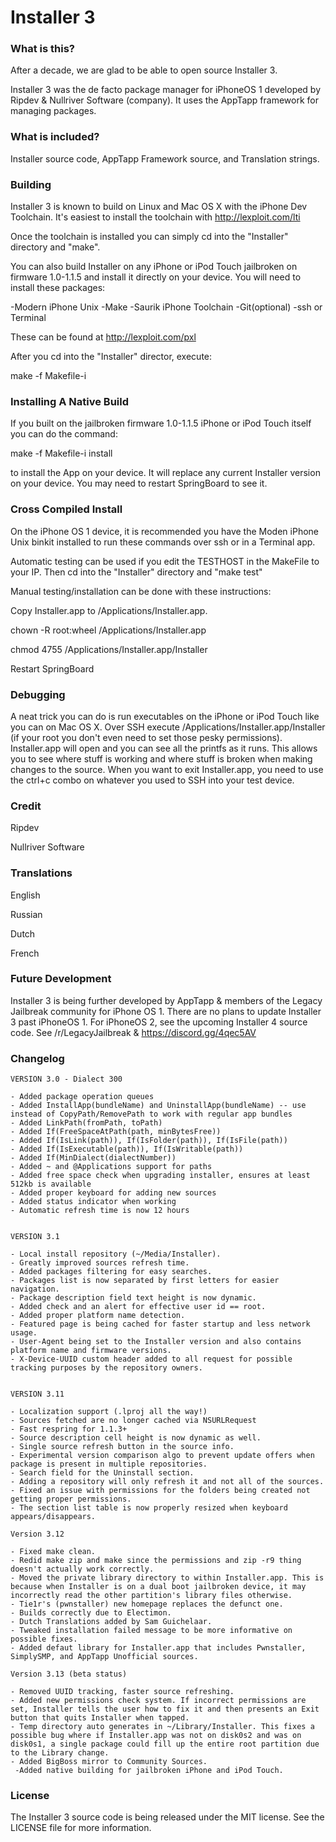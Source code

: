 # Installer 3

### What is this?

After a decade, we are glad to be able to open source Installer 3.

Installer 3 was the de facto package manager for iPhoneOS 1 developed by Ripdev & Nullriver Software (company). It uses the AppTapp framework for managing packages.

### What is included?

Installer source code, AppTapp Framework source, and Translation strings.

### Building

Installer 3 is known to build on Linux and Mac OS X with the iPhone Dev Toolchain. It's easiest to install the toolchain with http://lexploit.com/lti

Once the toolchain is installed you can simply cd into the "Installer" directory and "make".

You can also build Installer on any iPhone or iPod Touch jailbroken on firmware 1.0-1.1.5 and install it directly on your device. You will need to install these packages:

-Modern iPhone Unix
-Make
-Saurik iPhone Toolchain
-Git(optional)
-ssh or Terminal

These can be found at http://lexploit.com/pxl

After you cd into the "Installer" director, execute:

make -f Makefile-i

### Installing A Native Build

If you built on the jailbroken firmware 1.0-1.1.5 iPhone or iPod Touch itself you can do the command:

make -f Makefile-i install 

to install the App on your device. It will replace any current Installer version on your device. You may need to restart SpringBoard to see it.

### Cross Compiled Install

On the iPhone OS 1 device, it is recommended you have the Moden iPhone Unix binkit installed to run these commands over ssh or in a Terminal app.

Automatic testing can be used if you edit the TESTHOST in the MakeFile to your IP. Then cd into the "Installer" directory and "make test"

Manual testing/installation can be done with these instructions:

Copy Installer.app to /Applications/Installer.app.

chown -R root:wheel /Applications/Installer.app

chmod 4755 /Applications/Installer.app/Installer

Restart SpringBoard

### Debugging 

A neat trick you can do is run executables on the iPhone or iPod Touch like you can on Mac OS X. Over SSH execute /Applications/Installer.app/Installer (if your root you don't even need to set those pesky permissions). Installer.app will open and you can see all the printfs as it runs. This allows you to see where stuff is working and where stuff is broken when making changes to the source. When you want to exit Installer.app, you need to use the ctrl+c combo on whatever you used to SSH into your test device.

### Credit

Ripdev

Nullriver Software

### Translations

English 

Russian 

Dutch

French

### Future Development

Installer 3 is being further developed by AppTapp & members of the Legacy Jailbreak community for iPhone OS 1. There are no plans to update Installer 3 past iPhoneOS 1. For iPhoneOS 2, see the upcoming Installer 4 source code. See /r/LegacyJailbreak & https://discord.gg/4qec5AV

### Changelog 
	
	VERSION 3.0 - Dialect 300
	
	- Added package operation queues
	- Added InstallApp(bundleName) and UninstallApp(bundleName) -- use instead of CopyPath/RemovePath to work with regular app bundles
	- Added LinkPath(fromPath, toPath)
	- Added If(FreeSpaceAtPath(path, minBytesFree))
	- Added If(IsLink(path)), If(IsFolder(path)), If(IsFile(path))
	- Added If(IsExecutable(path)), If(IsWritable(path))
	- Added If(MinDialect(dialectNumber))
	- Added ~ and @Applications support for paths
	- Added free space check when upgrading installer, ensures at least 512kb is available
	- Added proper keyboard for adding new sources
	- Added status indicator when working
	- Automatic refresh time is now 12 hours
	
	
	VERSION 3.1
	
	- Local install repository (~/Media/Installer).
	- Greatly improved sources refresh time.
	- Added packages filtering for easy searches.
	- Packages list is now separated by first letters for easier navigation.
	- Package description field text height is now dynamic.
	- Added check and an alert for effective user id == root.
	- Added proper platform name detection.
	- Featured page is being cached for faster startup and less network usage.
	- User-Agent being set to the Installer version and also contains platform name and firmware versions.
	- X-Device-UUID custom header added to all request for possible tracking purposes by the repository owners.
	
	
	VERSION 3.11
	
	- Localization support (.lproj all the way!)
	- Sources fetched are no longer cached via NSURLRequest
	- Fast respring for 1.1.3+
	- Source description cell height is now dynamic as well.
	- Single source refresh button in the source info.
	- Experimental version comparison algo to prevent update offers when package is present in multiple repositories.
	- Search field for the Uninstall section.
	- Adding a repository will only refresh it and not all of the sources.
	- Fixed an issue with permissions for the folders being created not getting proper permissions.
	- The section list table is now properly resized when keyboard appears/disappears.
	
	Version 3.12
	
	- Fixed make clean.
	- Redid make zip and make since the permissions and zip -r9 thing doesn't actually work correctly.
	- Moved the private library directory to within Installer.app. This is because when Installer is on a dual boot jailbroken device, it may incorrectly read the other partition's library files otherwise.
	- Tie1r's (pwnstaller) new homepage replaces the defunct one.
	- Builds correctly due to Electimon.
	- Dutch Translations added by Sam Guichelaar.
	- Tweaked installation failed message to be more informative on possible fixes.
	- Added defaut library for Installer.app that includes Pwnstaller, SimplySMP, and AppTapp Unofficial sources.
	
	Version 3.13 (beta status)
	
	- Removed UUID tracking, faster source refreshing.
	- Added new permissions check system. If incorrect permissions are set, Installer tells the user how to fix it and then presents an Exit button that quits Installer when tapped. 
	- Temp directory auto generates in ~/Library/Installer. This fixes a possible bug where if Installer.app was not on disk0s2 and was on disk0s1, a single package could fill up the entire root partition due to the Library change.
	- Added BigBoss mirror to Community Sources.
	 -Added native building for jailbroken iPhone and iPod Touch.

### License

The Installer 3 source code is being released under the MIT license. See the LICENSE file for more information.

